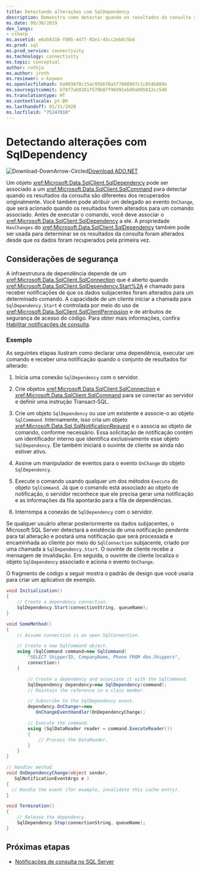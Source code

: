 ```yaml
---
title: Detectando alterações com SqlDependency
description: Demonstra como detectar quando os resultados da consulta serão diferentes daqueles recebidos originalmente.
ms.date: 09/30/2019
dev_langs:
- csharp
ms.assetid: e6a58316-f005-4477-92e1-45cc2eb8c5b4
ms.prod: sql
ms.prod_service: connectivity
ms.technology: connectivity
ms.topic: conceptual
author: rothja
ms.author: jroth
ms.reviewer: v-kaywon
ms.openlocfilehash: 6a003670c15ac95b6f0a5f70d0997c1c854b089e
ms.sourcegitcommit: b78f7ab9281f570b87f96991ebd9a095812cc546
ms.translationtype: HT
ms.contentlocale: pt-BR
ms.lasthandoff: 01/31/2020
ms.locfileid: "75247818"
---
```

# <a name="detecting-changes-with-sqldependency"></a>Detectando alterações com SqlDependency

![Download-DownArrow-Circled](../../../ssdt/media/download.png)[Download ADO.NET](../../sql-connection-libraries.md#anchor-20-drivers-relational-access)

Um objeto <xref:Microsoft.Data.SqlClient.SqlDependency> pode ser associado a um <xref:Microsoft.Data.SqlClient.SqlCommand> para detectar quando os resultados da consulta são diferentes dos recuperados originalmente. Você também pode atribuir um delegado ao evento `OnChange`, que será acionado quando os resultados forem alterados para um comando associado. Antes de executar o comando, você deve associar o <xref:Microsoft.Data.SqlClient.SqlDependency> a ele. A propriedade `HasChanges` do <xref:Microsoft.Data.SqlClient.SqlDependency> também pode ser usada para determinar se os resultados da consulta foram alterados desde que os dados foram recuperados pela primeira vez.

## <a name="security-considerations"></a>Considerações de segurança

A infraestrutura de dependência depende de um <xref:Microsoft.Data.SqlClient.SqlConnection> que é aberto quando <xref:Microsoft.Data.SqlClient.SqlDependency.Start%2A> é chamado para receber notificações de que os dados subjacentes foram alterados para um determinado comando. A capacidade de um cliente iniciar a chamada para `SqlDependency.Start` é controlada por meio do uso de <xref:Microsoft.Data.SqlClient.SqlClientPermission> e de atributos de segurança de acesso do código. Para obter mais informações, confira [Habilitar notificações de consulta](enable-query-notifications.md).

### <a name="example"></a>Exemplo

As seguintes etapas ilustram como declarar uma dependência, executar um comando e receber uma notificação quando o conjunto de resultados for alterado:

1. Inicia uma conexão `SqlDependency` com o servidor.

2. Crie objetos <xref:Microsoft.Data.SqlClient.SqlConnection> e <xref:Microsoft.Data.SqlClient.SqlCommand> para se conectar ao servidor e definir uma instrução Transact-SQL.

3. Crie um objeto `SqlDependency` ou use um existente e associe-o ao objeto `SqlCommand`. Internamente, isso cria um objeto <xref:Microsoft.Data.Sql.SqlNotificationRequest> e o associa ao objeto de comando, conforme necessário. Essa solicitação de notificação contém um identificador interno que identifica exclusivamente esse objeto `SqlDependency`. Ele também iniciará o ouvinte de cliente se ainda não estiver ativo.

4. Assine um manipulador de eventos para o evento `OnChange` do objeto `SqlDependency`.

5. Execute o comando usando qualquer um dos métodos `Execute` do objeto `SqlCommand`. Já que o comando está associado ao objeto de notificação, o servidor reconhece que ele precisa gerar uma notificação e as informações da fila apontarão para a fila de dependências.

6. Interrompa a conexão de `SqlDependency` com o servidor.

Se qualquer usuário alterar posteriormente os dados subjacentes, o Microsoft SQL Server detectará a existência de uma notificação pendente para tal alteração e postará uma notificação que será processada e encaminhada ao cliente por meio do `SqlConnection` subjacente, criado por uma chamada a `SqlDependency.Start`. O ouvinte de cliente recebe a mensagem de invalidação. Em seguida, o ouvinte de cliente localiza o objeto `SqlDependency` associado e aciona o evento `OnChange`.

O fragmento de código a seguir mostra o padrão de design que você usaria para criar um aplicativo de exemplo.

```csharp
void Initialization()
{
    // Create a dependency connection.
    SqlDependency.Start(connectionString, queueName);
}

void SomeMethod()
{
    // Assume connection is an open SqlConnection.

    // Create a new SqlCommand object.
    using (SqlCommand command=new SqlCommand(
        "SELECT ShipperID, CompanyName, Phone FROM dbo.Shippers",
        connection))
    {

        // Create a dependency and associate it with the SqlCommand.
        SqlDependency dependency=new SqlDependency(command);
        // Maintain the reference in a class member.

        // Subscribe to the SqlDependency event.
        dependency.OnChange+=new
           OnChangeEventHandler(OnDependencyChange);

        // Execute the command.
        using (SqlDataReader reader = command.ExecuteReader())
        {
            // Process the DataReader.
        }
    }
}

// Handler method
void OnDependencyChange(object sender,
   SqlNotificationEventArgs e )
{
  // Handle the event (for example, invalidate this cache entry).
}

void Termination()
{
    // Release the dependency.
    SqlDependency.Stop(connectionString, queueName);
}
```

## <a name="next-steps"></a>Próximas etapas
- [Notificações de consulta no SQL Server](query-notifications-sql-server.md)
